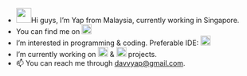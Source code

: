 - <img src="https://c.tenor.com/z2xJqhCpneIAAAAM/wave-hand.gif" width="30" height="30" />Hi guys, I’m Yap from Malaysia, currently working in Singapore.
- You can find me on <a href=https://www.linkedin.com/in/davidyap07/> <img src="https://img.shields.io/badge/LinkedIn-0077B5?style=for-the-badge&logo=linkedin&logoColor=white" height="20" /> </a>
- I’m interested in programming & coding. Preferable IDE: <img src="https://img.shields.io/badge/Visual_Studio_Code-0078D4?style=for-the-badge&logo=visual%20studio%20code&logoColor=white" height="20" />
- I’m currently working on <img src="https://img.shields.io/badge/Python-FFD43B?style=for-the-badge&logo=python&logoColor=blue" height="20"> & <img src="https://img.shields.io/badge/JavaScript-323330?style=for-the-badge&logo=javascript&logoColor=F7DF1E" height="20"> projects.
- 📫 You can reach me through davvyap@gmail.com.

<!---
davvYap/davvYap is a ✨ special ✨ repository because its `README.md` (this file) appears on your GitHub profile.
You can click the Preview link to take a look at your changes.
--->
